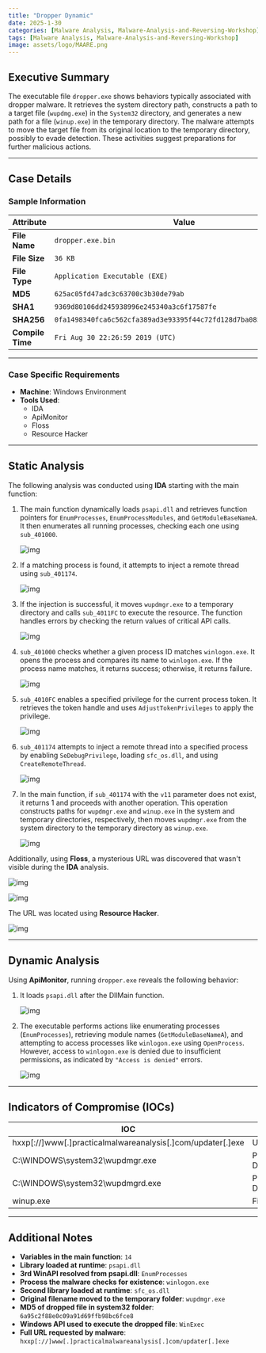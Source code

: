 ```yaml
---
title: "Dropper Dynamic"
date: 2025-1-30
categories: [Malware Analysis, Malware-Analysis-and-Reversing-Workshop]
tags: [Malware Analysis, Malware-Analysis-and-Reversing-Workshop]
image: assets/logo/MAARE.png
---
```


## Executive Summary

The executable file `dropper.exe` shows behaviors typically associated with dropper malware. It retrieves the system directory path, constructs a path to a target file (`wupdmg.exe`) in the `System32` directory, and generates a new path for a file (`winup.exe`) in the temporary directory. The malware attempts to move the target file from its original location to the temporary directory, possibly to evade detection. These activities suggest preparations for further malicious actions.

---

## Case Details

### Sample Information

| **Attribute**           | **Value**                                                           |
|-------------------------|---------------------------------------------------------------------|
| **File Name**           | `dropper.exe.bin`                                                   |
| **File Size**           | `36 KB`                                                             |
| **File Type**           | `Application Executable (EXE)`                                      |
| **MD5**                 | `625ac05fd47adc3c63700c3b30de79ab`                                  |
| **SHA1**                | `9369d80106dd245938996e245340a3c6f17587fe`                          |
| **SHA256**              | `0fa1498340fca6c562cfa389ad3e93395f44c72fd128d7ba08579a69aaf3b126`  |
| **Compile Time**        | `Fri Aug 30 22:26:59 2019 (UTC)`                                    |

---

### Case Specific Requirements

- **Machine**: Windows Environment  
- **Tools Used**:  
    - IDA  
    - ApiMonitor  
    - Floss  
    - Resource Hacker  

---

## Static Analysis

The following analysis was conducted using **IDA** starting with the main function:

1. The main function dynamically loads `psapi.dll` and retrieves function pointers for `EnumProcesses`, `EnumProcessModules`, and `GetModuleBaseNameA`. It then enumerates all running processes, checking each one using `sub_401000`.

   ![img](assets/14-Dropper-Dynamic/image1.png)

2. If a matching process is found, it attempts to inject a remote thread using `sub_401174`.

   ![img](assets/14-Dropper-Dynamic/image2.png)

3. If the injection is successful, it moves `wupdmgr.exe` to a temporary directory and calls `sub_4011FC` to execute the resource. The function handles errors by checking the return values of critical API calls.

   ![img](assets/14-Dropper-Dynamic/image3.png)

4. `sub_401000` checks whether a given process ID matches `winlogon.exe`. It opens the process and compares its name to `winlogon.exe`. If the process name matches, it returns success; otherwise, it returns failure.

   ![img](assets/14-Dropper-Dynamic/image4.png)

5. `sub_4010FC` enables a specified privilege for the current process token. It retrieves the token handle and uses `AdjustTokenPrivileges` to apply the privilege.

   ![img](assets/14-Dropper-Dynamic/image5.png)

6. `sub_401174` attempts to inject a remote thread into a specified process by enabling `SeDebugPrivilege`, loading `sfc_os.dll`, and using `CreateRemoteThread`.

   ![img](assets/14-Dropper-Dynamic/image6.png)

7. In the main function, if `sub_401174` with the `v11` parameter does not exist, it returns 1 and proceeds with another operation. This operation constructs paths for `wupdmgr.exe` and `winup.exe` in the system and temporary directories, respectively, then moves `wupdmgr.exe` from the system directory to the temporary directory as `winup.exe`.

   ![img](assets/14-Dropper-Dynamic/image7.png)

Additionally, using **Floss**, a mysterious URL was discovered that wasn't visible during the **IDA** analysis.

   ![img](assets/14-Dropper-Dynamic/image8.png)

   ![img](assets/14-Dropper-Dynamic/image9.png)

The URL was located using **Resource Hacker**.

   ![img](assets/14-Dropper-Dynamic/image10.png)

---

## Dynamic Analysis

Using **ApiMonitor**, running `dropper.exe` reveals the following behavior:

1. It loads `psapi.dll` after the DllMain function.

   ![img](assets/14-Dropper-Dynamic/image11.png)

2. The executable performs actions like enumerating processes (`EnumProcesses`), retrieving module names (`GetModuleBaseNameA`), and attempting to access processes like `winlogon.exe` using `OpenProcess`. However, access to `winlogon.exe` is denied due to insufficient permissions, as indicated by `"Access is denied"` errors.

   ![img](assets/14-Dropper-Dynamic/image12.png)

---

## Indicators of Compromise (IOCs)

| **IOC**                                    | **Type**     |
|--------------------------------------------|--------------|
| hxxp[://]www[.]practicalmalwareanalysis[.]com/updater[.]exe | URL          |
| C:\WINDOWS\system32\wupdmgr.exe            | Path Directory |
| C:\WINDOWS\system32\wupdmgrd.exe           | Path Directory |
| winup.exe                                  | File         |

---

## Additional Notes

- **Variables in the main function**: `14`
- **Library loaded at runtime**: `psapi.dll`
- **3rd WinAPI resolved from psapi.dll**: `EnumProcesses`
- **Process the malware checks for existence**: `winlogon.exe`
- **Second library loaded at runtime**: `sfc_os.dll`
- **Original filename moved to the temporary folder**: `wupdmgr.exe`
- **MD5 of dropped file in system32 folder**: `6a95c2f88e0c09a91d69ffb98bc6fce8`
- **Windows API used to execute the dropped file**: `WinExec`
- **Full URL requested by malware**: `hxxp[://]www[.]practicalmalwareanalysis[.]com/updater[.]exe`
